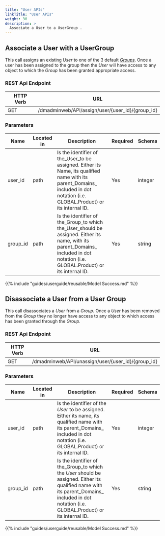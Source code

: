 ```yaml
---
title: "User APIs"
linkTitle: "User APIs"
weight: 30
description: >
  Associate a User to a UserGroup .
---
```



## Associate a User with a UserGroup

This call assigns an existing _User_ to one of the 3 default [_Groups_](/guides/userguide/teamgroups/). Once a user has been assigned to the group then the _User_ will have access to any object to which the _Group_ has been granted appropriate access.

### REST Api Endpoint

| HTTP Verb | URL |
| ---- | ----------- |
| GET | /dmadminweb/API/assign/user/{user_id}/{group_id} |

### Parameters

| Name | Located in | Description | Required | Schema |
| ---- | ---------- | ----------- | -------- | ---- |
| user_id | path | Is the identifier of the_User_to be assigned. Either its Name, its qualified name with its parent_Domains_ included in dot notation (i.e. GLOBAL.Product) or its internal ID. | Yes | integer |
| group_id | path | Is the identifier of the_Group_to which the_User_should be assigned. Either its name, with its parent_Domains_ included in dot notation (i.e. GLOBAL.Product) or its internal ID. | Yes | string |

{{% include "guides/userguide/reusable/Model Success.md" %}}

## Disassociate a User from a User Group

This call disassociates a _User_ from a _Group_. Once a _User_ has been removed from the _Group_ they no longer have access to any object to which access has been granted through the _Group_.

### REST Api Endpoint

| HTTP Verb | URL |
| ---- | ----------- |
| GET | /dmadminweb/API/unassign/user/{user_id}/{group_id} |

### Parameters

| Name | Located in | Description | Required | Schema |
| ---- | ---------- | ----------- | -------- | ---- |
| user_id | path | Is the identifier of the _User_ to be assigned. Either its name, its qualified name with its parent_Domains_ included in dot notation (i.e. GLOBAL.Product) or its internal ID. | Yes | integer |
| group_id | path | Is the identifier of the_Group_to which the _User_ should be assigned. Either its qualified name with its parent_Domains_ included in dot notation (i.e. GLOBAL.Product) or its internal ID. | Yes | string |

{{% include "guides/userguide/reusable/Model Success.md" %}}
